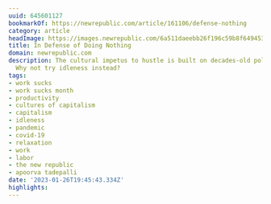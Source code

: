 ```yaml
---
uuid: 645601127
bookmarkOf: https://newrepublic.com/article/161106/defense-nothing
category: article
headImage: https://images.newrepublic.com/6a511daeebb26f196c59b8f649453b1352d55798.png?w=1200&h=630&crop=faces&fit=crop&fm=jpg
title: In Defense of Doing Nothing
domain: newrepublic.com
description: The cultural impetus to hustle is built on decades-old political language.
  Why not try idleness instead?
tags:
- work sucks
- work sucks month
- productivity
- cultures of capitalism
- capitalism
- idleness
- pandemic
- covid-19
- relaxation
- work
- labor
- the new republic
- apoorva tadepalli
date: '2023-01-26T19:45:43.334Z'
highlights:
---
```



